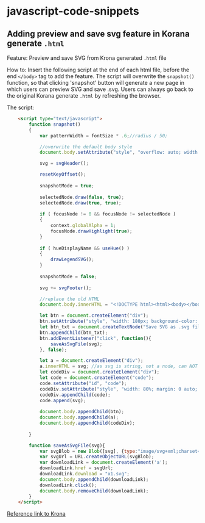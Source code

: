 # javascript-code-snippets

## Adding preview and save svg feature in Korana generate `.html` 

Feature: Preview and save SVG from Krona generated `.html` file 

How to: Insert the following script at the end of each html file, before the end `</body>` tag to add the feature.  The script will overwrite the `snapshot()` function, so that clicking 'snapshot' button will generate a new page in which users can preview SVG and save .svg.  Users can always go back to the original Korana generate `.html` by refreshing the browser.

The script:
```html
	<script type="text/javascript">
		function snapshot()
		{
			var patternWidth = fontSize * .6;//radius / 50;

			//overwrite the default body style
			document.body.setAttribute("style", "overflow: auto; width: 100%");

			svg = svgHeader();

			resetKeyOffset();
			
			snapshotMode = true;
			
			selectedNode.draw(false, true);
			selectedNode.draw(true, true);
			
			if ( focusNode != 0 && focusNode != selectedNode )
			{
				context.globalAlpha = 1;
				focusNode.drawHighlight(true);
			}
			
			if ( hueDisplayName && useHue() )
			{
				drawLegendSVG();
			}
			
			snapshotMode = false;
			
			svg += svgFooter();

			//replace the old HTML
			document.body.innerHTML = "<!DOCTYPE html><html><body></body></html>";

			let btn = document.createElement("div");
			btn.setAttribute("style", "width: 180px; background-color: #5e35b1; box-shadow: 5px 5px 5px #bdbdbd; color: #fff; margin: 0 auto; padding: 10px; cursor: pointer");
			let btn_txt = document.createTextNode("Save SVG as .svg file");
			btn.appendChild(btn_txt);
			btn.addEventListener("click", function(){
				saveAsSvgFile(svg);
			}, false);

			let a = document.createElement("div");
			a.innerHTML = svg; //as svg is string, not a node, can NOT appendChild()
			let codeDiv = document.createElement("div");
			let code = document.createElement("code");
			code.setAttribute("id", "code");
			codeDiv.setAttribute("style", "width: 80%; margin: 0 auto; background-color: #fafafa");
			codeDiv.appendChild(code);
			code.append(svg);
			
			document.body.appendChild(btn);
			document.body.appendChild(a);
			document.body.appendChild(codeDiv);
			
		}

		function saveAsSvgFile(svg){
			var svgBlob = new Blob([svg], {type:"image/svg+xml;charset=utf-8"});
			var svgUrl = URL.createObjectURL(svgBlob);
			var downloadLink = document.createElement('a');
			downloadLink.href = svgUrl;
			downloadLink.download = "x1.svg";
			document.body.appendChild(downloadLink);
			downloadLink.click();
			document.body.removeChild(downloadLink);
		}
	</script>
```

[Reference link to Krona](https://github.com/marbl/Krona)